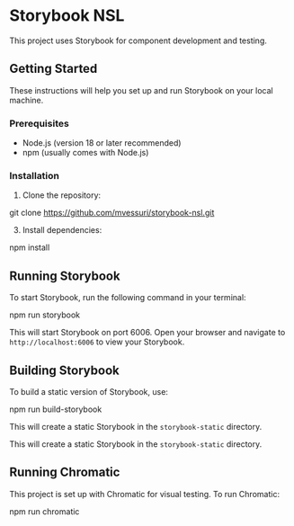 # Storybook NSL

This project uses Storybook for component development and testing.

## Getting Started

These instructions will help you set up and run Storybook on your local machine.

### Prerequisites

- Node.js (version 18 or later recommended)
- npm (usually comes with Node.js)

### Installation

1. Clone the repository:

git clone https://github.com/mvessuri/storybook-nsl.git


3. Install dependencies:

npm install


## Running Storybook

To start Storybook, run the following command in your terminal:

npm run storybook


This will start Storybook on port 6006. Open your browser and navigate to `http://localhost:6006` to view your Storybook.

## Building Storybook

To build a static version of Storybook, use:

npm run build-storybook


This will create a static Storybook in the `storybook-static` directory.


This will create a static Storybook in the `storybook-static` directory.

## Running Chromatic

This project is set up with Chromatic for visual testing. To run Chromatic:

npm run chromatic

